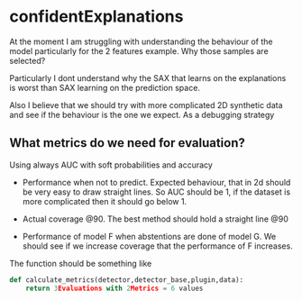 # confidentExplanations

At the moment I am struggling with understanding the behaviour of the model particularly for the 2 features example. Why those samples are selected?

Particularly I dont understand why the SAX that learns on the explanations is worst than SAX learning on the prediction space.

Also I believe that we should try with more complicated 2D synthetic data and see if the behaviour is the one we expect. As a debugging strategy
## What metrics do we need for evaluation?

Using always AUC with soft probabilities and accuracy

- Performance when not to predict. Expected behaviour, that in 2d should be very easy to draw straight lines. So AUC should be 1, if the dataset is more complicated then it should go below 1.

- Actual coverage @90. The best method should hold a straight line @90
  
- Performance of model F when abstentions are done of model G. We should see if we increase coverage that the performance of F increases.

The function should be something like

```python
def calculate_metrics(detector,detector_base,plugin,data):
    return 3Evaluations with 2Metrics = 6 values
```